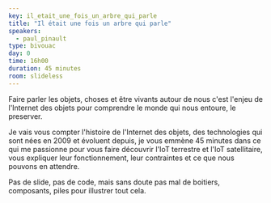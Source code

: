 ```yaml
---
key: il_etait_une_fois_un_arbre_qui_parle
title: "Il était une fois un arbre qui parle"
speakers:
  - paul_pinault
type: bivouac
day: 0
time: 16h00
duration: 45 minutes
room: slideless
---
```


Faire parler les objets, choses et être vivants autour de nous c'est l'enjeu de l'Internet des objets pour comprendre le monde qui nous entoure, le preserver.

Je vais vous compter l'histoire de l'Internet des objets, des technologies qui sont nées en 2009 et évoluent depuis, je vous emmène 45 minutes dans ce qui me passionne pour vous faire découvrir l'IoT terrestre et l'IoT satellitaire, vous expliquer leur fonctionnement, leur contraintes et ce que nous pouvons en attendre.

Pas de slide, pas de code, mais sans doute pas mal de boitiers, composants, piles pour illustrer tout cela.